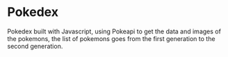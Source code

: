 # Pokedex
Pokedex built with Javascript, using Pokeapi to get the data and images of the pokemons, the list of pokemons goes from the first generation to the second generation.
